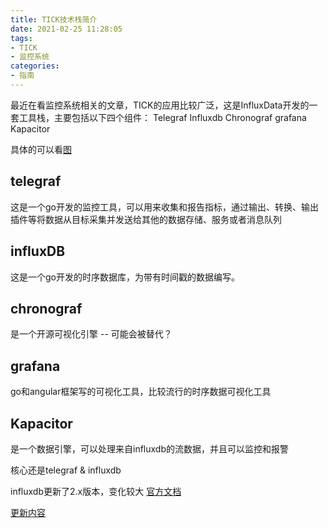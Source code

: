 ```yaml
---
title: TICK技术栈简介
date: 2021-02-25 11:28:05
tags:
- TICK
- 监控系统
categories:
- 指南
---
```


最近在看监控系统相关的文章，TICK的应用比较广泛，这是InfluxData开发的一套工具栈，主要包括以下四个组件： Telegraf  Influxdb Chronograf grafana Kapacitor

具体的可以看[图](http://zhoujinl.github.io/2018/02/27/tick/)

## telegraf

这是一个go开发的监控工具，可以用来收集和报告指标，通过输出、转换、输出插件等将数据从目标采集并发送给其他的数据存储、服务或者消息队列

<!--more-->

## influxDB

这是一个go开发的时序数据库，为带有时间戳的数据编写。

## chronograf

是一个开源可视化引擎 -- 可能会被替代？

## grafana

go和angular框架写的可视化工具，比较流行的时序数据可视化工具

## Kapacitor

是一个数据引擎，可以处理来自influxdb的流数据，并且可以监控和报警

核心还是telegraf & influxdb

influxdb更新了2.x版本，变化较大 [官方文档](https://docs.influxdata.com/influxdb/v2.0/get-started/)

[更新内容](https://www.infoq.cn/article/662MdX6QNzcL-5D4axKb)